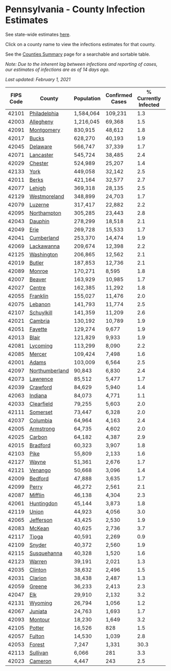 # Pennsylvania - County Infection Estimates

See state-wide estimates [here](/infections/us-pa).

Click on a county name to view the infections estimates for that county.

See the [Counties Summary](/infections/summary-counties) page for a searchable and sortable table.

*Note: Due to the inherent lag between infections and reporting of cases, our estimates of infections are as of 14 days ago.*

*Last updated: February 1, 2021*

|   FIPS Code |                           County |   Population |   Confirmed Cases |   % Currently Infected |   % Total Infected |
|-------------|----------------------------------|--------------|-------------------|------------------------|--------------------|
|       42101 |     [Philadelphia](philadelphia) |    1,584,064 |           109,231 |                    1.3 |               26.3 |
|       42003 |           [Allegheny](allegheny) |    1,216,045 |            69,368 |                    1.5 |               17.9 |
|       42091 |         [Montgomery](montgomery) |      830,915 |            48,612 |                    1.8 |               20.6 |
|       42017 |                   [Bucks](bucks) |      628,270 |            40,193 |                    1.9 |               22.0 |
|       42045 |             [Delaware](delaware) |      566,747 |            37,339 |                    1.7 |               23.8 |
|       42071 |           [Lancaster](lancaster) |      545,724 |            38,485 |                    2.4 |               22.8 |
|       42029 |               [Chester](chester) |      524,989 |            25,207 |                    1.4 |               16.3 |
|       42133 |                     [York](york) |      449,058 |            32,142 |                    2.5 |               22.1 |
|       42011 |                   [Berks](berks) |      421,164 |            32,577 |                    2.7 |               26.4 |
|       42077 |                 [Lehigh](lehigh) |      369,318 |            28,135 |                    2.5 |               27.2 |
|       42129 |     [Westmoreland](westmoreland) |      348,899 |            24,703 |                    1.7 |               22.1 |
|       42079 |               [Luzerne](luzerne) |      317,417 |            22,882 |                    2.2 |               25.4 |
|       42095 |       [Northampton](northampton) |      305,285 |            23,443 |                    2.8 |               26.8 |
|       42043 |               [Dauphin](dauphin) |      278,299 |            18,518 |                    2.1 |               21.1 |
|       42049 |                     [Erie](erie) |      269,728 |            15,533 |                    1.7 |               17.6 |
|       42041 |         [Cumberland](cumberland) |      253,370 |            14,474 |                    1.9 |               17.6 |
|       42069 |         [Lackawanna](lackawanna) |      209,674 |            12,398 |                    2.2 |               20.3 |
|       42125 |         [Washington](washington) |      206,865 |            12,562 |                    2.1 |               18.5 |
|       42019 |                 [Butler](butler) |      187,853 |            12,736 |                    2.1 |               21.0 |
|       42089 |                 [Monroe](monroe) |      170,271 |             8,595 |                    1.8 |               18.8 |
|       42007 |                 [Beaver](beaver) |      163,929 |            10,985 |                    1.7 |               21.7 |
|       42027 |                 [Centre](centre) |      162,385 |            11,292 |                    1.8 |               20.3 |
|       42055 |             [Franklin](franklin) |      155,027 |            11,476 |                    2.0 |               23.8 |
|       42075 |               [Lebanon](lebanon) |      141,793 |            11,774 |                    2.5 |               27.6 |
|       42107 |         [Schuylkill](schuylkill) |      141,359 |            11,209 |                    2.6 |               25.4 |
|       42021 |               [Cambria](cambria) |      130,192 |            10,789 |                    1.9 |               25.4 |
|       42051 |               [Fayette](fayette) |      129,274 |             9,677 |                    1.9 |               23.3 |
|       42013 |                   [Blair](blair) |      121,829 |             9,933 |                    1.9 |               24.8 |
|       42081 |             [Lycoming](lycoming) |      113,299 |             8,090 |                    2.2 |               22.1 |
|       42085 |                 [Mercer](mercer) |      109,424 |             7,498 |                    1.6 |               21.1 |
|       42001 |                   [Adams](adams) |      103,009 |             6,564 |                    2.5 |               19.9 |
|       42097 | [Northumberland](northumberland) |       90,843 |             6,830 |                    2.4 |               23.0 |
|       42073 |             [Lawrence](lawrence) |       85,512 |             5,477 |                    1.7 |               19.8 |
|       42039 |             [Crawford](crawford) |       84,629 |             5,940 |                    1.4 |               21.5 |
|       42063 |               [Indiana](indiana) |       84,073 |             4,771 |                    1.1 |               17.5 |
|       42033 |         [Clearfield](clearfield) |       79,255 |             5,603 |                    2.0 |               21.5 |
|       42111 |             [Somerset](somerset) |       73,447 |             6,328 |                    2.0 |               26.5 |
|       42037 |             [Columbia](columbia) |       64,964 |             4,163 |                    2.4 |               21.4 |
|       42005 |           [Armstrong](armstrong) |       64,735 |             4,602 |                    2.0 |               21.9 |
|       42025 |                 [Carbon](carbon) |       64,182 |             4,387 |                    2.9 |               22.0 |
|       42015 |             [Bradford](bradford) |       60,323 |             3,907 |                    1.8 |               19.6 |
|       42103 |                     [Pike](pike) |       55,809 |             2,133 |                    1.6 |               15.2 |
|       42127 |                   [Wayne](wayne) |       51,361 |             2,676 |                    1.7 |               16.9 |
|       42121 |               [Venango](venango) |       50,668 |             3,096 |                    1.4 |               18.6 |
|       42009 |               [Bedford](bedford) |       47,888 |             3,635 |                    1.7 |               23.3 |
|       42099 |                   [Perry](perry) |       46,272 |             2,561 |                    2.1 |               16.6 |
|       42087 |               [Mifflin](mifflin) |       46,138 |             4,304 |                    2.3 |               28.6 |
|       42061 |         [Huntingdon](huntingdon) |       45,144 |             3,873 |                    1.8 |               26.7 |
|       42119 |                   [Union](union) |       44,923 |             4,056 |                    3.0 |               27.4 |
|       42065 |           [Jefferson](jefferson) |       43,425 |             2,530 |                    1.9 |               17.7 |
|       42083 |                 [McKean](mckean) |       40,625 |             2,736 |                    3.7 |               20.3 |
|       42117 |                   [Tioga](tioga) |       40,591 |             2,269 |                    0.9 |               17.2 |
|       42109 |                 [Snyder](snyder) |       40,372 |             2,560 |                    1.9 |               19.3 |
|       42115 |       [Susquehanna](susquehanna) |       40,328 |             1,520 |                    1.6 |               12.3 |
|       42123 |                 [Warren](warren) |       39,191 |             2,021 |                    1.3 |               15.8 |
|       42035 |               [Clinton](clinton) |       38,632 |             2,496 |                    1.5 |               20.2 |
|       42031 |               [Clarion](clarion) |       38,438 |             2,487 |                    1.3 |               20.0 |
|       42059 |                 [Greene](greene) |       36,233 |             2,413 |                    2.3 |               20.5 |
|       42047 |                       [Elk](elk) |       29,910 |             2,132 |                    3.2 |               21.6 |
|       42131 |               [Wyoming](wyoming) |       26,794 |             1,056 |                    1.2 |               12.3 |
|       42067 |               [Juniata](juniata) |       24,763 |             1,693 |                    1.7 |               22.6 |
|       42093 |               [Montour](montour) |       18,230 |             1,649 |                    3.2 |               31.4 |
|       42105 |                 [Potter](potter) |       16,526 |               828 |                    1.5 |               15.4 |
|       42057 |                 [Fulton](fulton) |       14,530 |             1,039 |                    2.8 |               21.9 |
|       42053 |                 [Forest](forest) |        7,247 |             1,331 |                   30.3 |               53.0 |
|       42113 |             [Sullivan](sullivan) |        6,066 |               281 |                    3.3 |               13.5 |
|       42023 |               [Cameron](cameron) |        4,447 |               243 |                    2.5 |               16.7 |